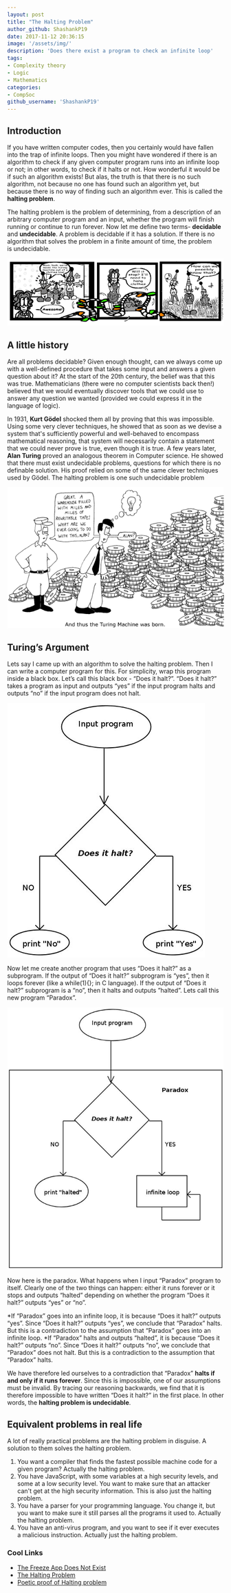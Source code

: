 ```yaml
---
layout: post
title: "The Halting Problem"
author_github: ShashankP19
date: 2017-11-12 20:36:15
image: '/assets/img/'
description: 'Does there exist a program to check an infinite loop'
tags:
- Complexity theory
- Logic
- Mathematics
categories:
- CompSoc
github_username: 'ShashankP19'
---
```


## Introduction

If you have written computer codes, then you certainly would have fallen into the trap of infinite loops. Then you might have wondered if there is an algorithm to check if any given computer program runs into an infinite loop or not; in other words, to check if it halts or not. How wonderful it would be if such an algorithm exists! But alas, the truth is that there is no such algorithm, not because no one has found such an algorithm yet, but because there is no way of finding such an algorithm ever. This is called the **halting problem**.
 
The halting problem is the problem of determining, from a description of an arbitrary computer program and an input, whether the program will finish running or continue to run forever. Now let me define two terms- **decidable** and **undecidable**. A problem is decidable if it has a solution. If there is no algorithm that solves the problem in a finite amount of time, the problem is undecidable. 

![Halting-problem](/blog/assets/img/the-halting-problem/halting-problem.png)

## A little history

Are all problems decidable? Given enough thought, can we always come up with a well-defined procedure that takes some input and answers a given question about it? At the start of the 20th century, the belief was that this was true. Mathematicians (there were no computer scientists back then!) believed that we would eventually discover tools that we could use to answer any question we wanted (provided we could express it in the language of logic).

In 1931, **Kurt Gödel** shocked them all by proving that this was impossible. Using some very clever techniques, he showed that as soon as we devise a system that's sufficiently powerful and well-behaved to encompass mathematical reasoning, that system will necessarily contain a statement that we could never prove is true, even though it is true.
A few years later, **Alan Turing** proved an analogous theorem in Computer science. He showed that there must exist undecidable problems, questions for which there is no definable solution. His proof relied on some of the same clever techniques used by Gödel. The halting problem is one such undecidable problem

![Turing](/blog/assets/img/the-halting-problem/turing.png)

## Turing’s Argument 

Lets say I came up with an algorithm to solve the halting problem. Then I can write a computer program for this. For simplicity, wrap this program inside a black box. Let’s call this black box - “Does it halt?”. “Does it halt?” takes a program as input and outputs “yes” if the input program halts and outputs “no” if the input program does not halt. 

![Does it halt](/blog/assets/img/the-halting-problem/img1.jpg)

Now let me create another program that uses “Does it halt?” as a subprogram. If the output of “Does it halt?” subprogram is “yes”, then it  loops forever (like a while(1){}; in C language). If the output of “Does it halt?”  subprogram is a “no”, then it halts and outputs ”halted”. Lets call this new program “Paradox”. 

![Paradox](/blog/assets/img/the-halting-problem/img2.jpg)

Now here is the paradox. What happens when I input “Paradox” program to itself. Clearly one of the two things can happen:  either it runs forever or it stops and outputs “halted” depending on whether the program “Does it halt?” outputs “yes” or “no”.

*If “Paradox” goes into an infinite loop, it is because “Does it halt?” outputs “yes”. Since “Does it halt?” outputs “yes”, we conclude that “Paradox” halts. But this is a contradiction to the assumption that “Paradox” goes into an infinite loop.
*If “Paradox” halts and outputs “halted”, it is because “Does it halt?” outputs “no”. Since “Does it halt?” outputs “no”, we conclude that “Paradox” does not halt. But this is a contradiction to the assumption that “Paradox” halts.

We have therefore led ourselves to a contradiction that “Paradox” **halts if and only if it runs forever**. Since this is impossible, one of our assumptions must be invalid. By tracing our reasoning backwards, we find that it is therefore impossible to have written “Does it halt?” in the first place. In other words, the **halting problem is undecidable**.

## Equivalent problems in real life

A lot of really practical problems are the halting problem in disguise. A solution to them solves the halting problem.

1. You want a compiler that finds the fastest possible machine code for a given program?   Actually the halting problem.
2. You have JavaScript, with some variables at a high security levels, and some at a low security level. You want to make sure that an attacker can't get at the high security information. This is also just the halting problem.
3. You have a parser for your programming language. You change it, but you want to make sure it still parses all the programs it used to. Actually the halting problem.
4. You have an anti-virus program, and you want to see if it ever executes a malicious instruction. Actually just the halting problem.

### Cool Links
* [The Freeze App Does Not Exist](https://thorehusfeldt.wordpress.com/2012/06/25/the-freeze-app-does-not-exist/)
* [The Halting Problem](http://www.cgl.uwaterloo.ca/csk/halt/)
* [Poetic proof of Halting problem](https://www.cs.rice.edu/~vardi/comp409/scooping.pdf)


 